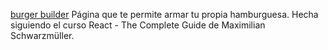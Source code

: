 [burger builder](https://chiararv.github.io/burgerbuilder/index.html)
Página que te permite armar tu propia hamburguesa. Hecha siguiendo el curso React - The Complete Guide de Maximilian Schwarzmüller.
